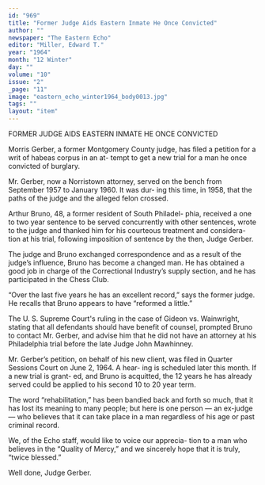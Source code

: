 ```yaml
---
id: "969"
title: "Former Judge Aids Eastern Inmate He Once Convicted"
author: ""
newspaper: "The Eastern Echo"
editor: "Miller, Edward T."
year: "1964"
month: "12 Winter"
day: ""
volume: "10"
issue: "2"
_page: "11"
image: "eastern_echo_winter1964_body0013.jpg"
tags: ""
layout: "item"
---
```

FORMER JUDGE AIDS
EASTERN INMATE
HE ONCE CONVICTED

Morris Gerber, a former Montgomery County judge,
has filed a petition for a writ of habeas corpus in an at-
tempt to get a new trial for a man he once convicted of
burglary.

Mr. Gerber, now a Norristown attorney, served on the
bench from September 1957 to January 1960. It was dur-
ing this time, in 1958, that the paths of the judge and
the alleged felon crossed.

Arthur Bruno, 48, a former resident of South Philadel-
phia, received a one to two year sentence to be served
concurrently with other sentences, wrote to the judge and
thanked him for his courteous treatment and considera-
tion at his trial, following imposition of sentence by the
then, Judge Gerber.

The judge and Bruno exchanged correspondence and
as a result of the judge’s influence, Bruno has become a
changed man. He has obtained a good job in charge of
the Correctional Industry’s supply section, and he has
participated in the Chess Club.

“Over the last five years he has an excellent record,”
says the former judge. He recalls that Bruno appears to
have “reformed a little.”

The U. S. Supreme Court's ruling in the case of Gideon
vs. Wainwright, stating that all defendants should have
benefit of counsel, prompted Bruno to contact Mr. Gerber,
and advise him that he did not have an attorney at
his Philadelphia trial before the late Judge John
Mawhinney.

Mr. Gerber’s petition, on behalf of his new client, was
filed in Quarter Sessions Court on June 2, 1964. A hear-
ing is scheduled later this month. If a new trial is grant-
ed, and Bruno is acquitted, the 12 years he has already
served could be applied to his second 10 to 20 year term.

The word “rehabilitation,” has been bandied back and
forth so much, that it has lost its meaning to many people;
but here is one person — an ex-judge — who believes that
it can take place in a man regardless of his age or past
criminal record.

We, of the Echo staff, would like to voice our apprecia-
tion to a man who believes in the “Quality of Mercy,” and
we sincerely hope that it is truly, “twice blessed.”

Well done, Judge Gerber.
